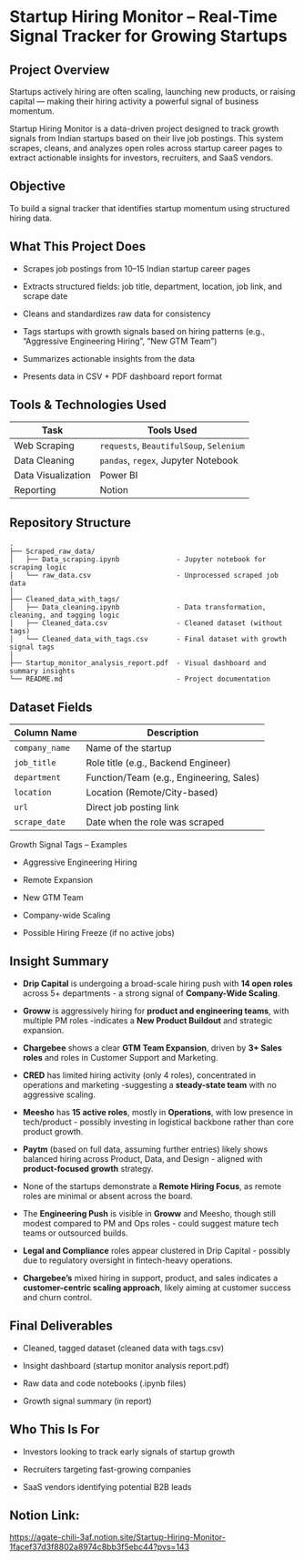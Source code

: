 # Startup Hiring Monitor – Real-Time Signal Tracker for Growing Startups

## Project Overview

Startups actively hiring are often scaling, launching new products, or raising capital — making their hiring activity a powerful signal of business momentum.

Startup Hiring Monitor is a data-driven project designed to track growth signals from Indian startups based on their live job postings. This system scrapes, cleans, and analyzes open roles across startup career pages to extract actionable insights for investors, recruiters, and SaaS vendors.


## Objective

To build a signal tracker that identifies startup momentum using structured hiring data.


## What This Project Does

- Scrapes job postings from 10–15 Indian startup career pages

- Extracts structured fields: job title, department, location, job link, and scrape date

- Cleans and standardizes raw data for consistency

- Tags startups with growth signals based on hiring patterns (e.g., “Aggressive Engineering Hiring”, “New GTM Team”)

- Summarizes actionable insights from the data

- Presents data in CSV + PDF dashboard report format


## Tools & Technologies Used

| Task               | Tools Used                              |
| ------------------ | --------------------------------------- |
| Web Scraping       | `requests`, `BeautifulSoup`, `Selenium` |
| Data Cleaning      | `pandas`, `regex`, Jupyter Notebook     |
| Data Visualization | Power BI                |
| Reporting          | Notion                         |


## Repository Structure

```
.
├── Scraped_raw_data/
│   ├── Data_scraping.ipynb              - Jupyter notebook for scraping logic
│   └── raw_data.csv                     - Unprocessed scraped job data
│
├── Cleaned_data_with_tags/
│   ├── Data_cleaning.ipynb              - Data transformation, cleaning, and tagging logic
│   ├── Cleaned_data.csv                 - Cleaned dataset (without tags)
│   └── Cleaned_data_with_tags.csv       - Final dataset with growth signal tags
│
├── Startup_monitor_analysis_report.pdf  - Visual dashboard and summary insights
└── README.md                            - Project documentation
```

## Dataset Fields

| Column Name        | Description                                |
| ------------------ | ------------------------------------------ |
| `company_name`     | Name of the startup                        |
| `job_title`        | Role title (e.g., Backend Engineer)        |
| `department`       | Function/Team (e.g., Engineering, Sales)   |
| `location`         | Location (Remote/City-based)               |
| `url`              | Direct job posting link                    |
| `scrape_date`      | Date when the role was scraped             |


Growth Signal Tags – Examples

- Aggressive Engineering Hiring

- Remote Expansion

- New GTM Team

- Company-wide Scaling

- Possible Hiring Freeze (if no active jobs)


## Insight Summary

- **Drip Capital** is undergoing a broad-scale hiring push with **14 open roles** across 5+ departments - a strong signal of **Company-Wide Scaling**.

- **Groww** is aggressively hiring for **product and engineering teams**, with multiple PM roles -indicates a **New Product Buildout** and strategic expansion.

- **Chargebee** shows a clear **GTM Team Expansion**, driven by **3+ Sales roles** and roles in Customer Support and Marketing.

- **CRED** has limited hiring activity (only 4 roles), concentrated in operations and marketing -suggesting a **steady-state team** with no aggressive scaling.

- **Meesho** has **15 active roles**, mostly in **Operations**, with low presence in tech/product - possibly investing in logistical backbone rather than core product growth.

- **Paytm** (based on full data, assuming further entries) likely shows balanced hiring across Product, Data, and Design - aligned with **product-focused growth** strategy.

- None of the startups demonstrate a **Remote Hiring Focus**, as remote roles are minimal or absent across the board.

- The **Engineering Push** is visible in **Groww** and Meesho, though still modest compared to PM and Ops roles - could suggest mature tech teams or outsourced builds.

- **Legal and Compliance** roles appear clustered in Drip Capital - possibly due to regulatory oversight in fintech-heavy operations.

- **Chargebee’s** mixed hiring in support, product, and sales indicates a **customer-centric scaling approach**, likely aiming at customer success and churn control.


## Final Deliverables

- Cleaned, tagged dataset (cleaned data with tags.csv)

- Insight dashboard (startup monitor analysis report.pdf)

- Raw data and code notebooks (.ipynb files)

- Growth signal summary (in report)


## Who This Is For

- Investors looking to track early signals of startup growth

- Recruiters targeting fast-growing companies

- SaaS vendors identifying potential B2B leads

## Notion Link: 
https://agate-chili-3af.notion.site/Startup-Hiring-Monitor-1facef37d3f8802a8974c8bb3f5ebc44?pvs=143
